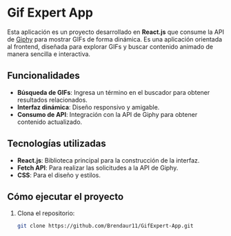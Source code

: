 # Gif Expert App

Esta aplicación es un proyecto desarrollado en **React.js** que consume la API de [Giphy](https://developers.giphy.com/) para mostrar GIFs de forma dinámica. Es una aplicación orientada al frontend, diseñada para explorar GIFs y buscar contenido animado de manera sencilla e interactiva.

## Funcionalidades

- **Búsqueda de GIFs**: Ingresa un término en el buscador para obtener resultados relacionados.
- **Interfaz dinámica**: Diseño responsivo y amigable.
- **Consumo de API**: Integración con la API de Giphy para obtener contenido actualizado.

## Tecnologías utilizadas

- **React.js**: Biblioteca principal para la construcción de la interfaz.
- **Fetch API**: Para realizar las solicitudes a la API de Giphy.
- **CSS**: Para el diseño y estilos.

## Cómo ejecutar el proyecto

1. Clona el repositorio:
   ```bash
   git clone https://github.com/Brendaur11/GifExpert-App.git
